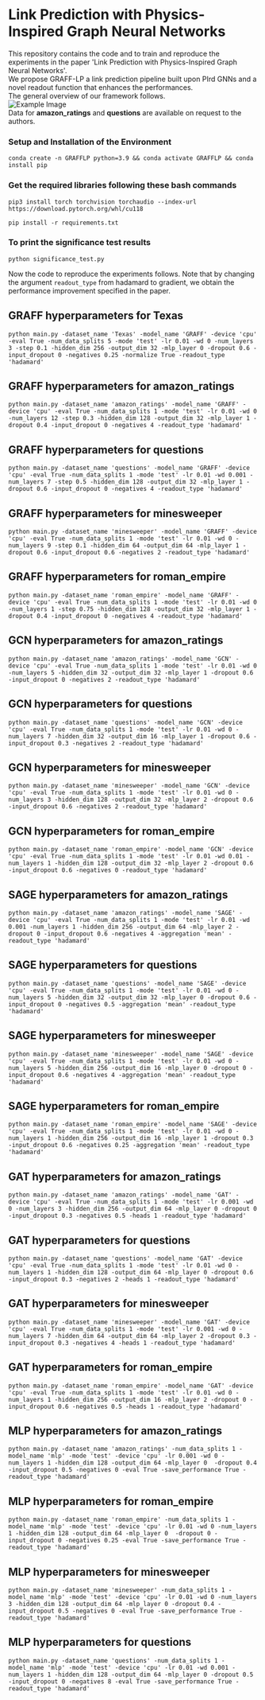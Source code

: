 # Link Prediction with Physics-Inspired Graph Neural Networks

This repository contains the code and to train and reproduce the experiments in the paper 'Link Prediction with Physics-Inspired Graph Neural Networks'.  
We propose GRAFF-LP a link prediction pipeline built upon PIrd GNNs and a novel readout function that enhances the performances.  
The general overview of our framework follows.  
![Example Image](architecture.png)  
Data for **amazon_ratings** and **questions** are available on request to the authors.    


### Setup and Installation of the Environment

```
conda create -n GRAFFLP python=3.9 && conda activate GRAFFLP && conda install pip
```
### Get the required libraries following these bash commands
```
pip3 install torch torchvision torchaudio --index-url https://download.pytorch.org/whl/cu118
```
```
pip install -r requirements.txt
```
### To print the significance test results
```
python significance_test.py
```
Now the code to reproduce the experiments follows. Note that by changing the argument `readout_type` from hadamard to gradient, we obtain the performance improvement specified in the paper.  

## GRAFF hyperparameters for Texas
```
python main.py -dataset_name 'Texas' -model_name 'GRAFF' -device 'cpu' -eval True -num_data_splits 5 -mode 'test' -lr 0.01 -wd 0 -num_layers 3 -step 0.1 -hidden_dim 256 -output_dim 32 -mlp_layer 0 -dropout 0.6 -input_dropout 0 -negatives 0.25 -normalize True -readout_type 'hadamard'
```

## GRAFF hyperparameters for amazon_ratings
```
python main.py -dataset_name 'amazon_ratings' -model_name 'GRAFF' -device 'cpu' -eval True -num_data_splits 1 -mode 'test' -lr 0.01 -wd 0 -num_layers 12 -step 0.3 -hidden_dim 128 -output_dim 32 -mlp_layer 1 -dropout 0.4 -input_dropout 0 -negatives 4 -readout_type 'hadamard'
```

## GRAFF hyperparameters for questions
```
python main.py -dataset_name 'questions' -model_name 'GRAFF' -device 'cpu' -eval True -num_data_splits 1 -mode 'test' -lr 0.01 -wd 0.001 -num_layers 7 -step 0.5 -hidden_dim 128 -output_dim 32 -mlp_layer 1 -dropout 0.6 -input_dropout 0 -negatives 4 -readout_type 'hadamard'
```

## GRAFF hyperparameters for minesweeper
```
python main.py -dataset_name 'minesweeper' -model_name 'GRAFF' -device 'cpu' -eval True -num_data_splits 1 -mode 'test' -lr 0.01 -wd 0 -num_layers 9 -step 0.1 -hidden_dim 64 -output_dim 64 -mlp_layer 1 -dropout 0.6 -input_dropout 0.6 -negatives 2 -readout_type 'hadamard'
```

## GRAFF hyperparameters for roman_empire
```
python main.py -dataset_name 'roman_empire' -model_name 'GRAFF' -device 'cpu' -eval True -num_data_splits 1 -mode 'test' -lr 0.01 -wd 0 -num_layers 1 -step 0.75 -hidden_dim 128 -output_dim 32 -mlp_layer 1 -dropout 0.4 -input_dropout 0 -negatives 4 -readout_type 'hadamard'
```

## GCN hyperparameters for amazon_ratings
```
python main.py -dataset_name 'amazon_ratings' -model_name 'GCN' -device 'cpu' -eval True -num_data_splits 1 -mode 'test' -lr 0.01 -wd 0 -num_layers 5 -hidden_dim 32 -output_dim 32 -mlp_layer 1 -dropout 0.6 -input_dropout 0 -negatives 2 -readout_type 'hadamard'
```

## GCN hyperparameters for questions
```
python main.py -dataset_name 'questions' -model_name 'GCN' -device 'cpu' -eval True -num_data_splits 1 -mode 'test' -lr 0.01 -wd 0 -num_layers 7 -hidden_dim 32 -output_dim 16 -mlp_layer 1 -dropout 0.6 -input_dropout 0.3 -negatives 2 -readout_type 'hadamard'
```

## GCN hyperparameters for minesweeper
```
python main.py -dataset_name 'minesweeper' -model_name 'GCN' -device 'cpu' -eval True -num_data_splits 1 -mode 'test' -lr 0.01 -wd 0 -num_layers 3 -hidden_dim 128 -output_dim 32 -mlp_layer 2 -dropout 0.6 -input_dropout 0.6 -negatives 2 -readout_type 'hadamard'
```

## GCN hyperparameters for roman_empire
```
python main.py -dataset_name 'roman_empire' -model_name 'GCN' -device 'cpu' -eval True -num_data_splits 1 -mode 'test' -lr 0.01 -wd 0.01 -num_layers 1 -hidden_dim 128 -output_dim 32 -mlp_layer 2 -dropout 0.6 -input_dropout 0.6 -negatives 0 -readout_type 'hadamard'
```

## SAGE hyperparameters for amazon_ratings
```
python main.py -dataset_name 'amazon_ratings' -model_name 'SAGE' -device 'cpu' -eval True -num_data_splits 1 -mode 'test' -lr 0.01 -wd 0.001 -num_layers 1 -hidden_dim 256 -output_dim 64 -mlp_layer 2 -dropout 0 -input_dropout 0.6 -negatives 4 -aggregation 'mean' -readout_type 'hadamard'
```

## SAGE hyperparameters for questions
```
python main.py -dataset_name 'questions' -model_name 'SAGE' -device 'cpu' -eval True -num_data_splits 1 -mode 'test' -lr 0.01 -wd 0 -num_layers 5 -hidden_dim 32 -output_dim 32 -mlp_layer 0 -dropout 0.6 -input_dropout 0 -negatives 0.5 -aggregation 'mean' -readout_type 'hadamard'
```
## SAGE hyperparameters for minesweeper
```
python main.py -dataset_name 'minesweeper' -model_name 'SAGE' -device 'cpu' -eval True -num_data_splits 1 -mode 'test' -lr 0.01 -wd 0 -num_layers 5 -hidden_dim 256 -output_dim 16 -mlp_layer 0 -dropout 0 -input_dropout 0.6 -negatives 4 -aggregation 'mean' -readout_type 'hadamard'
```

## SAGE hyperparameters for roman_empire
```
python main.py -dataset_name 'roman_empire' -model_name 'SAGE' -device 'cpu' -eval True -num_data_splits 1 -mode 'test' -lr 0.01 -wd 0 -num_layers 1 -hidden_dim 256 -output_dim 16 -mlp_layer 1 -dropout 0.3 -input_dropout 0.6 -negatives 0.25 -aggregation 'mean' -readout_type 'hadamard'
```

## GAT hyperparameters for amazon_ratings
```
python main.py -dataset_name 'amazon_ratings' -model_name 'GAT' -device 'cpu' -eval True -num_data_splits 1 -mode 'test' -lr 0.001 -wd 0 -num_layers 3 -hidden_dim 256 -output_dim 64 -mlp_layer 0 -dropout 0 -input_dropout 0.3 -negatives 0.5 -heads 1 -readout_type 'hadamard'
```

## GAT hyperparameters for questions
```
python main.py -dataset_name 'questions' -model_name 'GAT' -device 'cpu' -eval True -num_data_splits 1 -mode 'test' -lr 0.01 -wd 0 -num_layers 1 -hidden_dim 128 -output_dim 64 -mlp_layer 0 -dropout 0.6 -input_dropout 0.3 -negatives 2 -heads 1 -readout_type 'hadamard'
```


## GAT hyperparameters for minesweeper
```
python main.py -dataset_name 'minesweeper' -model_name 'GAT' -device 'cpu' -eval True -num_data_splits 1 -mode 'test' -lr 0.001 -wd 0 -num_layers 7 -hidden_dim 64 -output_dim 64 -mlp_layer 2 -dropout 0.3 -input_dropout 0.3 -negatives 4 -heads 1 -readout_type 'hadamard'
```
## GAT hyperparameters for roman_empire
```
python main.py -dataset_name 'roman_empire' -model_name 'GAT' -device 'cpu' -eval True -num_data_splits 1 -mode 'test' -lr 0.01 -wd 0 -num_layers 1 -hidden_dim 256 -output_dim 16 -mlp_layer 2 -dropout 0 -input_dropout 0.6 -negatives 0.5 -heads 1 -readout_type 'hadamard'
```

## MLP hyperparameters for amazon_ratings
```
python main.py -dataset_name 'amazon_ratings' -num_data_splits 1 -model_name 'mlp' -mode 'test' -device 'cpu' -lr 0.001 -wd 0 -num_layers 1 -hidden_dim 128 -output_dim 64 -mlp_layer 0  -dropout 0.4 -input_dropout 0.5 -negatives 0 -eval True -save_performance True -readout_type 'hadamard'
```

## MLP hyperparameters for roman_empire
``` 
python main.py -dataset_name 'roman_empire' -num_data_splits 1 -model_name 'mlp' -mode 'test' -device 'cpu' -lr 0.01 -wd 0 -num_layers 1 -hidden_dim 128 -output_dim 64 -mlp_layer 0  -dropout 0 -input_dropout 0 -negatives 0.25 -eval True -save_performance True -readout_type 'hadamard'
```

## MLP hyperparameters for minesweeper
```
python main.py -dataset_name 'minesweeper' -num_data_splits 1 -model_name 'mlp' -mode 'test' -device 'cpu' -lr 0.01 -wd 0 -num_layers 3 -hidden_dim 128 -output_dim 64 -mlp_layer 0 -dropout 0.4 -input_dropout 0.5 -negatives 0 -eval True -save_performance True -readout_type 'hadamard'
```

## MLP hyperparameters for questions
```
python main.py -dataset_name 'questions' -num_data_splits 1 -model_name 'mlp' -mode 'test' -device 'cpu' -lr 0.01 -wd 0.001 -num_layers 1 -hidden_dim 128 -output_dim 64 -mlp_layer 0 -dropout 0.5 -input_dropout 0 -negatives 8 -eval True -save_performance True -readout_type 'hadamard'
```







